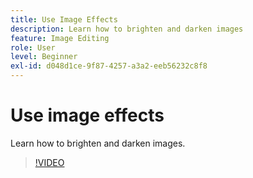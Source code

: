 ```yaml
---
title: Use Image Effects
description: Learn how to brighten and darken images
feature: Image Editing
role: User
level: Beginner
exl-id: d048d1ce-9f87-4257-a3a2-eeb56232c8f8
---
```

# Use image effects

Learn how to brighten and darken images.

>[!VIDEO](https://video.tv.adobe.com/v/3420223?quality=12&learn=on&hidetitle=true)
